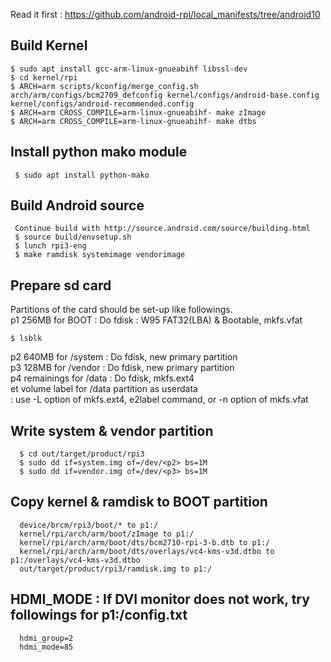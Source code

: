 Read it first : https://github.com/android-rpi/local_manifests/tree/android10     
    
## Build Kernel    
```
$ sudo apt install gcc-arm-linux-gnueabihf libssl-dev    
$ cd kernel/rpi    
$ ARCH=arm scripts/kconfig/merge_config.sh arch/arm/configs/bcm2709_defconfig kernel/configs/android-base.config kernel/configs/android-recommended.config    
$ ARCH=arm CROSS_COMPILE=arm-linux-gnueabihf- make zImage    
$ ARCH=arm CROSS_COMPILE=arm-linux-gnueabihf- make dtbs    
```
    
## Install python mako module    
```
 $ sudo apt install python-mako    
```
    
## Build Android source    
```
 Continue build with http://source.android.com/source/building.html    
 $ source build/envsetup.sh    
 $ lunch rpi3-eng    
 $ make ramdisk systemimage vendorimage    
```

## Prepare sd card    

Partitions of the card should be set-up like followings.    
p1 256MB for BOOT : Do fdisk : W95 FAT32(LBA) & Bootable, mkfs.vfat    
    
```
$ lsblk
```
p2 640MB for /system : Do fdisk, new primary partition    
p3 128MB for /vendor : Do fdisk, new primary partition    
p4 remainings for /data : Do fdisk, mkfs.ext4    
et volume label for /data partition as userdata    
: use -L option of mkfs.ext4, e2label command, or -n option of mkfs.vfat    

## Write system & vendor partition    
```
  $ cd out/target/product/rpi3    
  $ sudo dd if=system.img of=/dev/<p2> bs=1M    
  $ sudo dd if=vendor.img of=/dev/<p3> bs=1M    
```
  
## Copy kernel & ramdisk to BOOT partition    
```
  device/brcm/rpi3/boot/* to p1:/    
  kernel/rpi/arch/arm/boot/zImage to p1:/    
  kernel/rpi/arch/arm/boot/dts/bcm2710-rpi-3-b.dtb to p1:/    
  kernel/rpi/arch/arm/boot/dts/overlays/vc4-kms-v3d.dtbo to p1:/overlays/vc4-kms-v3d.dtbo    
  out/target/product/rpi3/ramdisk.img to p1:/    
```
    
## HDMI_MODE : If DVI monitor does not work, try followings for p1:/config.txt    
```
  hdmi_group=2    
  hdmi_mode=85    
```
